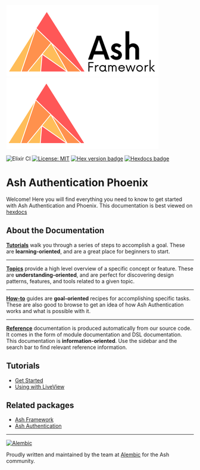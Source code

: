 ![Logo](https://github.com/ash-project/ash/blob/main/logos/cropped-for-header-black-text.png?raw=true#gh-light-mode-only)
![Logo](https://github.com/ash-project/ash/blob/main/logos/cropped-for-header-white-text.png?raw=true#gh-dark-mode-only)

![Elixir CI](https://github.com/team-alembic/ash_authentication_phoenix/workflows/Elixir%20Library/badge.svg)
[![License: MIT](https://img.shields.io/badge/License-MIT-yellow.svg)](https://opensource.org/licenses/MIT)
[![Hex version badge](https://img.shields.io/hexpm/v/ash_authentication_phoenix.svg)](https://hex.pm/packages/ash_authentication_phoenix)
[![Hexdocs badge](https://img.shields.io/badge/docs-hexdocs-purple)](https://hexdocs.pm/ash_authentication_phoenix)

# Ash Authentication Phoenix

Welcome! Here you will find everything you need to know to get started with Ash Authentication and Phoenix. This documentation is best viewed on [hexdocs](https://hexdocs.pm/ash_authentication_phoenix)

## About the Documentation

[**Tutorials**](#tutorials) walk you through a series of steps to accomplish a goal. These are **learning-oriented**, and are a great place for beginners to start.

---

[**Topics**](#topics) provide a high level overview of a specific concept or feature. These are **understanding-oriented**, and are perfect for discovering design patterns, features, and tools related to a given topic.

---

[**How-to**](#how-to) guides are **goal-oriented** recipes for accomplishing specific tasks. These are also good to browse to get an idea of how Ash Authentication works and what is possible with it.

---

[**Reference**](#reference) documentation is produced automatically from our source code. It comes in the form of module documentation and DSL documentation. This documentation is **information-oriented**. Use the sidebar and the search bar to find relevant reference information.

## Tutorials

- [Get Started](documentation/tutorials/get-started.md)
- [Using with LiveView](documentation/tutorials/liveview.md)

## Related packages

- [Ash Framework](https://hexdocs.pm/ash)
- [Ash Authentication](https://hexdocs.pm/ash_authentication)

---

[![Alembic](logos/alembic.png)](https://alembic.com.au)

Proudly written and maintained by the team at [Alembic](https://alembic.com.au) for the Ash community.
